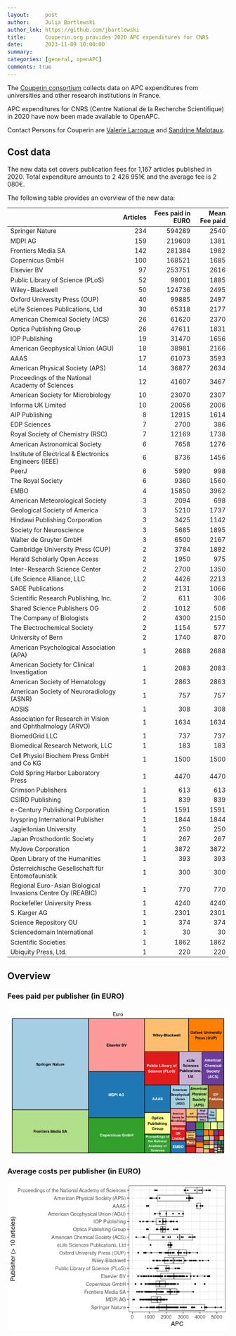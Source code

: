 ```yaml
---
layout:     post
author:     Julia Bartlewski
author_lnk: https://github.com/jbartlewski
title:      Couperin.org provides 2020 APC expenditures for CNRS
date:       2023-11-09 10:00:00
summary:    
categories: [general, openAPC]
comments: true
---
```





The [Couperin consortium](https://couperin.org) collects data on APC expenditures from universities and other research institutions in France. 

APC expenditures for CNRS (Centre National de la Recherche Scientifique) in 2020 have now been made available to OpenAPC.

Contact Persons for Couperin are [Valerie Larroque](mailto:valerie.larroque@couperin.org) and [Sandrine Malotaux](mailto:sandrine.malotaux@inp-toulouse.fr).

## Cost data



The new data set covers publication fees for 1,167 articles published in 2020. Total expenditure amounts to 2 426 951€ and the average fee is 2 080€.

The following table provides an overview of the new data:



|                                                            | Articles| Fees paid in EURO| Mean Fee paid|
|:-----------------------------------------------------------|--------:|-----------------:|-------------:|
|Springer Nature                                             |      234|            594289|          2540|
|MDPI AG                                                     |      159|            219609|          1381|
|Frontiers Media SA                                          |      142|            281384|          1982|
|Copernicus GmbH                                             |      100|            168521|          1685|
|Elsevier BV                                                 |       97|            253751|          2616|
|Public Library of Science (PLoS)                            |       52|             98001|          1885|
|Wiley-Blackwell                                             |       50|            124736|          2495|
|Oxford University Press (OUP)                               |       40|             99885|          2497|
|eLife Sciences Publications, Ltd                            |       30|             65318|          2177|
|American Chemical Society (ACS)                             |       26|             61620|          2370|
|Optica Publishing Group                                     |       26|             47611|          1831|
|IOP Publishing                                              |       19|             31470|          1656|
|American Geophysical Union (AGU)                            |       18|             38981|          2166|
|AAAS                                                        |       17|             61073|          3593|
|American Physical Society (APS)                             |       14|             36877|          2634|
|Proceedings of the National Academy of Sciences             |       12|             41607|          3467|
|American Society for Microbiology                           |       10|             23070|          2307|
|Informa UK Limited                                          |       10|             20056|          2006|
|AIP Publishing                                              |        8|             12915|          1614|
|EDP Sciences                                                |        7|              2700|           386|
|Royal Society of Chemistry (RSC)                            |        7|             12169|          1738|
|American Astronomical Society                               |        6|              7658|          1276|
|Institute of Electrical & Electronics Engineers (IEEE)      |        6|              8736|          1456|
|PeerJ                                                       |        6|              5990|           998|
|The Royal Society                                           |        6|              9360|          1560|
|EMBO                                                        |        4|             15850|          3962|
|American Meteorological Society                             |        3|              2094|           698|
|Geological Society of America                               |        3|              5210|          1737|
|Hindawi Publishing Corporation                              |        3|              3425|          1142|
|Society for Neuroscience                                    |        3|              5685|          1895|
|Walter de Gruyter GmbH                                      |        3|              6500|          2167|
|Cambridge University Press (CUP)                            |        2|              3784|          1892|
|Herald Scholarly Open Access                                |        2|              1950|           975|
|Inter-Research Science Center                               |        2|              2700|          1350|
|Life Science Alliance, LLC                                  |        2|              4426|          2213|
|SAGE Publications                                           |        2|              2131|          1066|
|Scientific Research Publishing, Inc.                        |        2|               611|           306|
|Shared Science Publishers OG                                |        2|              1012|           506|
|The Company of Biologists                                   |        2|              4300|          2150|
|The Electrochemical Society                                 |        2|              1154|           577|
|University of Bern                                          |        2|              1740|           870|
|American Psychological Association (APA)                    |        1|              2688|          2688|
|American Society for Clinical Investigation                 |        1|              2083|          2083|
|American Society of Hematology                              |        1|              2863|          2863|
|American Society of Neuroradiology (ASNR)                   |        1|               757|           757|
|AOSIS                                                       |        1|               308|           308|
|Association for Research in Vision and Ophthalmology (ARVO) |        1|              1634|          1634|
|BiomedGrid LLC                                              |        1|               737|           737|
|Biomedical Research Network, LLC                            |        1|               183|           183|
|Cell Physiol Biochem Press GmbH and Co KG                   |        1|              1500|          1500|
|Cold Spring Harbor Laboratory Press                         |        1|              4470|          4470|
|Crimson Publishers                                          |        1|               613|           613|
|CSIRO Publishing                                            |        1|               839|           839|
|e-Century Publishing Corporation                            |        1|              1591|          1591|
|Ivyspring International Publisher                           |        1|              1844|          1844|
|Jagiellonian University                                     |        1|               250|           250|
|Japan Prosthodontic Society                                 |        1|               267|           267|
|MyJove Corporation                                          |        1|              3872|          3872|
|Open Library of the Humanities                              |        1|               393|           393|
|Österreichische Gesellschaft für Entomofaunistik            |        1|               300|           300|
|Regional Euro-Asian Biological Invasions Centre Oy (REABIC) |        1|               770|           770|
|Rockefeller University Press                                |        1|              4240|          4240|
|S. Karger AG                                                |        1|              2301|          2301|
|Science Repository OU                                       |        1|               374|           374|
|Sciencedomain International                                 |        1|                30|            30|
|Scientific Societies                                        |        1|              1862|          1862|
|Ubiquity Press, Ltd.                                        |        1|               220|           220|



## Overview


### Fees paid per publisher (in EURO)

![plot of chunk tree_couperin_2023_11_13_full](/figure/tree_couperin_2023_11_13_full-1.png)


###  Average costs per publisher (in EURO)

![plot of chunk box_couperin_2023_11_13_publisher_full](/figure/box_couperin_2023_11_13_publisher_full-1.png)
